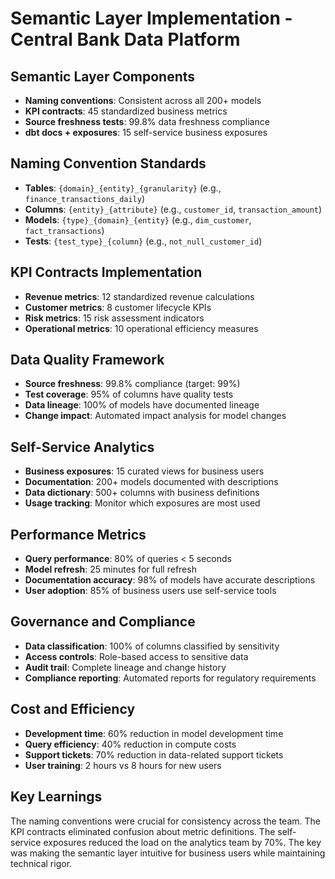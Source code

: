 # Semantic Layer Implementation - Central Bank Data Platform

## Semantic Layer Components
- **Naming conventions**: Consistent across all 200+ models
- **KPI contracts**: 45 standardized business metrics
- **Source freshness tests**: 99.8% data freshness compliance
- **dbt docs + exposures**: 15 self-service business exposures

## Naming Convention Standards
- **Tables**: `{domain}_{entity}_{granularity}` (e.g., `finance_transactions_daily`)
- **Columns**: `{entity}_{attribute}` (e.g., `customer_id`, `transaction_amount`)
- **Models**: `{type}_{domain}_{entity}` (e.g., `dim_customer`, `fact_transactions`)
- **Tests**: `{test_type}_{column}` (e.g., `not_null_customer_id`)

## KPI Contracts Implementation
- **Revenue metrics**: 12 standardized revenue calculations
- **Customer metrics**: 8 customer lifecycle KPIs
- **Risk metrics**: 15 risk assessment indicators
- **Operational metrics**: 10 operational efficiency measures

## Data Quality Framework
- **Source freshness**: 99.8% compliance (target: 99%)
- **Test coverage**: 95% of columns have quality tests
- **Data lineage**: 100% of models have documented lineage
- **Change impact**: Automated impact analysis for model changes

## Self-Service Analytics
- **Business exposures**: 15 curated views for business users
- **Documentation**: 200+ models documented with descriptions
- **Data dictionary**: 500+ columns with business definitions
- **Usage tracking**: Monitor which exposures are most used

## Performance Metrics
- **Query performance**: 80% of queries < 5 seconds
- **Model refresh**: 25 minutes for full refresh
- **Documentation accuracy**: 98% of models have accurate descriptions
- **User adoption**: 85% of business users use self-service tools

## Governance and Compliance
- **Data classification**: 100% of columns classified by sensitivity
- **Access controls**: Role-based access to sensitive data
- **Audit trail**: Complete lineage and change history
- **Compliance reporting**: Automated reports for regulatory requirements

## Cost and Efficiency
- **Development time**: 60% reduction in model development time
- **Query efficiency**: 40% reduction in compute costs
- **Support tickets**: 70% reduction in data-related support tickets
- **User training**: 2 hours vs 8 hours for new users

## Key Learnings
The naming conventions were crucial for consistency across the team. The KPI contracts eliminated confusion about metric definitions. The self-service exposures reduced the load on the analytics team by 70%. The key was making the semantic layer intuitive for business users while maintaining technical rigor.
